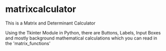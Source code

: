 # matrixcalculator

This is a Matrix and Determinant Calculator

Using the Tkinter Module in Python, there are Buttons, Labels, Input Boxes and mostly background mathematical calculations which you can read in the 'matrix_functions'
